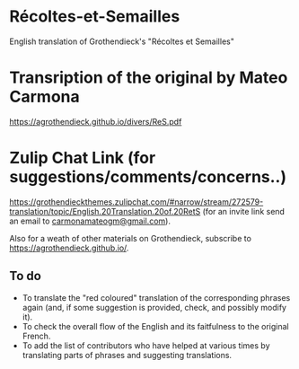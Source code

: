 # Récoltes-et-Semailles
English translation of Grothendieck's "Récoltes et Semailles"

# Transription of the original by Mateo Carmona
https://agrothendieck.github.io/divers/ReS.pdf

# Zulip Chat Link (for suggestions/comments/concerns..)
https://grothendieckthemes.zulipchat.com/#narrow/stream/272579-translation/topic/English.20Translation.20of.20RetS (for an invite link send an email to carmonamateogm@gmail.com).

Also for a weath of other materials on Grothendieck, subscribe to https://agrothendieck.github.io/.

## To do

- To translate the "red coloured" translation of the corresponding phrases again (and, if some suggestion is provided, check, and possibly modify it).
- To check the overall flow of the English and its faitfulness to the original French.
- To add the list of contributors who have helped at various times by translating parts of phrases and suggesting translations. 
